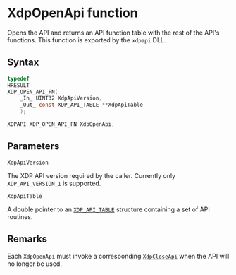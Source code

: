 # XdpOpenApi function

Opens the API and returns an API function table with the rest of the API's
functions. This function is exported by the `xdpapi` DLL.

## Syntax

```C
typedef
HRESULT
XDP_OPEN_API_FN(
    _In_ UINT32 XdpApiVersion,
    _Out_ const XDP_API_TABLE **XdpApiTable
    );

XDPAPI XDP_OPEN_API_FN XdpOpenApi;
```

## Parameters

`XdpApiVersion`

The XDP API version required by the caller. Currently only `XDP_API_VERSION_1` is supported.

`XdpApiTable`

A double pointer to an [`XDP_API_TABLE`](XDP_API_TABLE.md) structure containing a set of API routines.

## Remarks

Each `XdpOpenApi` must invoke a corresponding [`XdpCloseApi`](XdpCloseApi.md) when the API will no longer be used.
